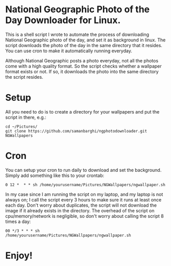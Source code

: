 National Geographic Photo of the Day Downloader for Linux. 
=================
  This is a shell script I wrote to automate the process of downloading National Geographic photo of the day, and 
  set it as background in linux. The script downloads the photo of the day in the same directory that it resides. You 
  can use cron to make it automatically running everyday. 

  Although National Geographic posts a photo everyday, not all the photos come with a high quality format. So the script       checks whether a wallpaper format exists or not. If so, it downloads the photo into the same directory the script resides.

Setup
=================

  All you need to do is to create a directory for your wallpapers and put the script in there, e.g.:
  
    cd ~/Pictures/
    git clone https://github.com/samanbarghi/ngphotodownloader.git NGWallpapers

Cron
=================
  You can setup your cron to run daily to download and set the background. Simply add something like this to your crontab:
  
    0 12 *  * * sh /home/yourusername/Pictures/NGWallpapers/ngwallpaper.sh
    
  In my case since I am running the script on my laptop, and my laptop is not always on; I call the script every 3 hours to make sure it runs at least once each day. Don't worry about duplicates, the script will not download the image if it already exists in the directory. The overhead of the script on cpu/memory/network is negligible, so don't worry about calling the script 8 times a day:

    00 */3 * * * sh /home/yourusername/Pictures/NGWallpapers/ngwallpaper.sh
    
Enjoy!
=================
  
    
 
